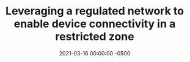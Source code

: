 ---
layout: post
title: "Leveraging a regulated network to enable device connectivity in a restricted zone"
collaborators: "Rohan R. Arora, Christian Eggenberger, Sinem Güven Kaya, Jens Rathgeber" 
date: 2021-03-16 00:00:00 -0500
google_patents_url: "https://patents.google.com/patent/US10951621B2/en"
categories: augmented-reality
---